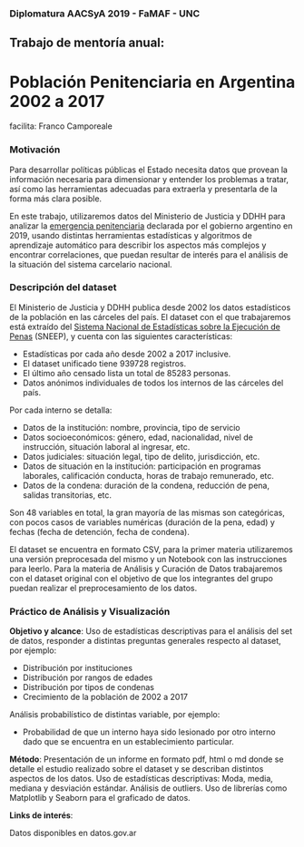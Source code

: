 ### Diplomatura AACSyA 2019 - FaMAF - UNC

## Trabajo de mentoría anual:
# Población Penitenciaria en Argentina 2002 a 2017

facilita: Franco Camporeale

### Motivación

Para desarrollar políticas públicas el Estado necesita datos que provean la información necesaria para dimensionar y entender los problemas a tratar, así como las herramientas adecuadas para extraerla y presentarla de la forma más clara posible.

En este trabajo, utilizaremos datos del Ministerio de Justicia y DDHH para analizar la [emergencia penitenciaria](http://aaip.gob.ar/normativa/nacional/resoluci%C3%B3n-184-2019-321392/texto) declarada por el gobierno argentino en 2019, usando distintas herramientas estadísticas y algoritmos de aprendizaje automático para describir los aspectos más complejos y encontrar correlaciones, que puedan resultar de interés para el análisis de la situación del sistema carcelario nacional.

### Descripción del dataset

El Ministerio de Justicia y DDHH publica desde 2002 los datos estadísticos de la población en las cárceles del país. El dataset con el que trabajaremos está extraído del [Sistema Nacional de Estadísticas sobre la Ejecución de Penas](https://datos.gob.ar/dataset/justicia-sistema-nacional-estadisticas-sobre-ejecucion-pena---sneep) (SNEEP), y cuenta con las siguientes características:

* Estadísticas por cada año desde 2002 a 2017 inclusive. 
* El dataset unificado tiene 939728 registros. 
* El último año censado lista un total de 85283 personas. 
* Datos anónimos individuales de todos los internos de las cárceles del país. 

Por cada interno se detalla: 

* Datos de la institución: nombre, provincia, tipo de servicio
* Datos socioeconómicos: género, edad, nacionalidad, nivel de instrucción, situación laboral al ingresar, etc.
* Datos judiciales: situación legal, tipo de delito, jurisdicción, etc.
* Datos de situación en la institución: participación en programas laborales, calificación conducta, horas de trabajo remunerado, etc.
* Datos de la condena: duración de la condena, reducción de pena, salidas transitorias, etc.

Son 48 variables en total, la gran mayoría de las mismas son categóricas, con pocos casos de variables numéricas (duración de la pena, edad) y fechas (fecha de detención, fecha de condena).

El dataset se encuentra en formato CSV, para la primer materia utilizaremos una versión preprocesada del mismo y un Notebook con las instrucciones para leerlo. Para la materia de Análisis y Curación de Datos trabajaremos con el dataset original con el objetivo de que los integrantes del grupo puedan realizar el preprocesamiento de los datos.

### Práctico de Análisis y Visualización

**Objetivo y alcance**: Uso de estadísticas descriptivas para el análisis del set de datos, responder a distintas preguntas generales respecto al dataset, por ejemplo:

* Distribución por instituciones
* Distribución por rangos de edades
* Distribución por tipos de condenas
* Crecimiento de la población de 2002 a 2017 

Análisis probabilístico de distintas variable, por ejemplo:

* Probabilidad de que un interno haya sido lesionado por otro interno dado que se encuentra en un establecimiento particular.

**Método**: Presentación de un informe en formato pdf, html o md donde se detalle el estudio realizado sobre el dataset y se describan distintos aspectos de los datos. Uso de estadísticas descriptivas: Moda, media, mediana y desviación estándar. Análisis de outliers. Uso de librerías como Matplotlib y Seaborn para el graficado de datos.

**Links de interés**:

Datos disponibles en datos.gov.ar
